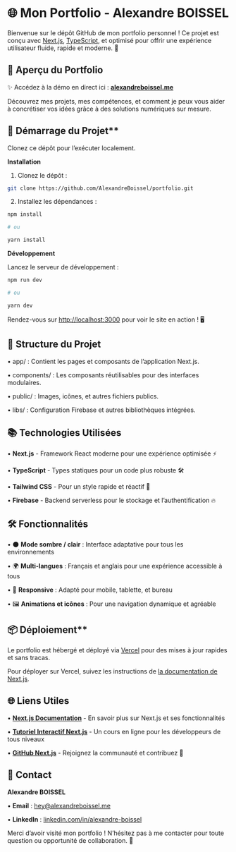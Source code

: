 # 🌐 Mon Portfolio - Alexandre BOISSEL

  

Bienvenue sur le dépôt GitHub de mon portfolio personnel ! Ce projet est conçu avec [Next.js](https://nextjs.org), [TypeScript](https://www.typescriptlang.org/), et optimisé pour offrir une expérience utilisateur fluide, rapide et moderne. 🚀

  

## 📸 Aperçu du Portfolio

  

 ✨ Accédez à la démo en direct ici : [**alexandreboissel.me**](http://alexandreboissel.me)

  

Découvrez mes projets, mes compétences, et comment je peux vous aider à concrétiser vos idées grâce à des solutions numériques sur mesure.

  

## 🚀 Démarrage du Projet**

  

Clonez ce dépôt pour l’exécuter localement.

  

**Installation**

  

1.  Clonez le dépôt :
 
 
```bash
git clone https://github.com/AlexandreBoissel/portfolio.git

```

  

2.  Installez les dépendances :

  
```bash
npm install

# ou

yarn install
```
  

  

  

**Développement**

  

Lancez le serveur de développement :

  
```bash
npm run dev

# ou

yarn dev

```

Rendez-vous sur [http://localhost:3000](http://localhost:3000) pour voir le site en action ! 🖥️

  

## 📁 Structure du Projet

  

•  app/ : Contient les pages et composants de l’application Next.js.

•  components/ : Les composants réutilisables pour des interfaces modulaires.

•  public/ : Images, icônes, et autres fichiers publics.

•  libs/ : Configuration Firebase et autres bibliothèques intégrées.

  

## 📚 Technologies Utilisées

  

•  **Next.js** - Framework React moderne pour une expérience optimisée ⚡️

•  **TypeScript** - Types statiques pour un code plus robuste 🛠

•  **Tailwind CSS** - Pour un style rapide et réactif 💅

•  **Firebase** - Backend serverless pour le stockage et l’authentification 🔥

  

## 🛠 Fonctionnalités

  

•  🌑 **Mode sombre / clair** : Interface adaptative pour tous les environnements

•  🌍 **Multi-langues** : Français et anglais pour une expérience accessible à tous

•  📱 **Responsive** : Adapté pour mobile, tablette, et bureau

•  🖼️ **Animations et icônes** : Pour une navigation dynamique et agréable

  

## 📦 Déploiement**

  

Le portfolio est hébergé et déployé via [Vercel](https://vercel.com) pour des mises à jour rapides et sans tracas.

  

Pour déployer sur Vercel, suivez les instructions de [la documentation de Next.js](https://nextjs.org/docs/app/building-your-application/deploying).

  

## 🌐 Liens Utiles

  

•  [**Next.js Documentation**](https://nextjs.org/docs) - En savoir plus sur Next.js et ses fonctionnalités

•  [**Tutoriel Interactif Next.js**](https://nextjs.org/learn) - Un cours en ligne pour les développeurs de tous niveaux

•  [**GitHub Next.js**](https://github.com/vercel/next.js) - Rejoignez la communauté et contribuez 🚀

  

## 📧 Contact

  

**Alexandre BOISSEL**

•  **Email** : hey@alexandreboissel.me

•  **LinkedIn** : [linkedin.com/in/alexandre-boissel](https://www.linkedin.com/in/alexandre-boissel/)

  

Merci d’avoir visité mon portfolio ! N’hésitez pas à me contacter pour toute question ou opportunité de collaboration. 👋

